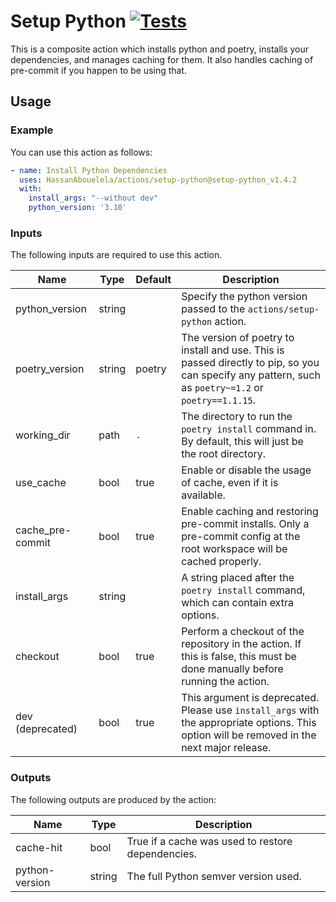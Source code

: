 # Setup Python [![Tests][badge]][link]
This is a composite action which installs python and poetry,
installs your dependencies, and manages caching for them.
It also handles caching of pre-commit if you happen to be using that.

## Usage
### Example
You can use this action as follows:
```yaml
- name: Install Python Dependencies
  uses: HassanAbouelela/actions/setup-python@setup-python_v1.4.2
  with:
    install_args: "--without dev"
    python_version: '3.10'
```

### Inputs
The following inputs are required to use this action.

| Name             | Type   | Default | Description                                                                                                                                          |
|------------------|--------|---------|------------------------------------------------------------------------------------------------------------------------------------------------------|
| python_version   | string |         | Specify the python version passed to the `actions/setup-python` action.                                                                              |
| poetry_version   | string | poetry  | The version of poetry to install and use. This is passed directly to pip, so you can specify any pattern, such as `poetry~=1.2` or `poetry==1.1.15`. |
| working_dir      | path   | `.`     | The directory to run the `poetry install` command in. By default, this will just be the root directory.                                              |
| use_cache        | bool   | true    | Enable or disable the usage of cache, even if it is available.                                                                                       |
| cache_pre-commit | bool   | true    | Enable caching and restoring pre-commit installs. Only a pre-commit config at the root workspace will be cached properly.                            |
| install_args     | string |         | A string placed after the `poetry install` command, which can contain extra options.                                                                 |
| checkout         | bool   | true    | Perform a checkout of the repository in the action. If this is false, this must be done manually before running the action.                          |
| dev (deprecated) | bool   | true    | This argument is deprecated. Please use `install_args` with the appropriate options. This option will be removed in the next major release.          |

### Outputs
The following outputs are produced by the action:

| Name           | Type   | Description                                       |
|----------------|--------|---------------------------------------------------|
| cache-hit      | bool   | True if a cache was used to restore dependencies. |
| python-version | string | The full Python semver version used.              |


[badge]: https://img.shields.io/github/actions/workflow/status/HassanAbouelela/actions/test_setup_python.yaml?label=Tests&branch=main
[link]: https://github.com/HassanAbouelela/actions/actions/workflows/test_setup_python.yaml?query=branch%3Amain
